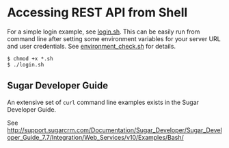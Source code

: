 # Accessing REST API from Shell

For a simple login example, see [login.sh](login.sh).  This can be easily run from command line after setting some environment variables for your server URL and user credentials.  See [environment_check.sh](environment_check.sh) for details.

    $ chmod +x *.sh
    $ ./login.sh

## Sugar Developer Guide

An extensive set of `curl` command line examples exists in the Sugar Developer Guide.

See http://support.sugarcrm.com/Documentation/Sugar_Developer/Sugar_Developer_Guide_7.7/Integration/Web_Services/v10/Examples/Bash/

